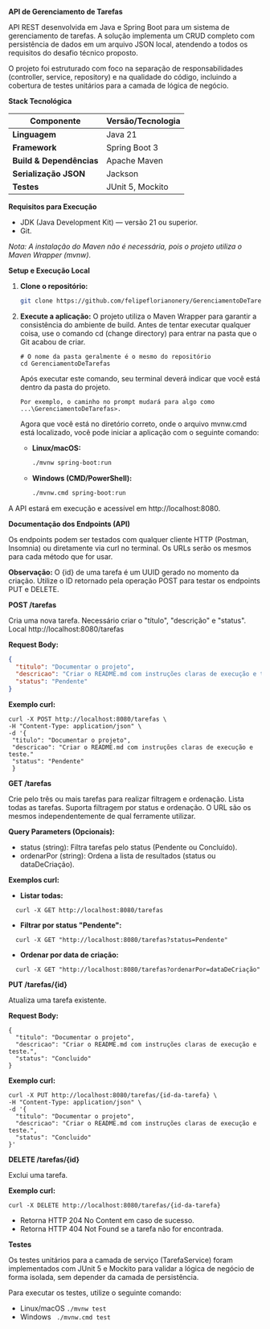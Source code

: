 **API de Gerenciamento de Tarefas**

API REST desenvolvida em Java e Spring Boot para um sistema de gerenciamento de tarefas. A solução implementa um CRUD completo com persistência de dados em um arquivo JSON local, atendendo a todos os requisitos do desafio técnico proposto.

O projeto foi estruturado com foco na separação de responsabilidades (controller, service, repository) e na qualidade do código, incluindo a cobertura de testes unitários para a camada de lógica de negócio.

**Stack Tecnológica**



|**Componente**|**Versão/Tecnologia**|
| - | - |
|**Linguagem**|Java 21|
|**Framework**|Spring Boot 3|
|**Build & Dependências**|Apache Maven|
|**Serialização JSON**|Jackson|
|**Testes**|JUnit 5, Mockito|

**Requisitos para Execução**

- JDK (Java Development Kit) — versão 21 ou superior.
- Git.

*Nota: A instalação do Maven não é necessária, pois o projeto utiliza o Maven Wrapper (mvnw).*

**Setup e Execução Local**

1.  **Clone o repositório:**
    ```sh
    git clone https://github.com/felipeflorianonery/GerenciamentoDeTarefas.git
    ```

2.  **Execute a aplicação:**
    O projeto utiliza o Maven Wrapper para garantir a consistência do ambiente de build. 
    Antes de tentar executar qualquer coisa, use o comando cd (change directory) para entrar na pasta que o Git acabou de criar.

    ```
    # O nome da pasta geralmente é o mesmo do repositório
    cd GerenciamentoDeTarefas
    ```
    Após executar este comando, seu terminal deverá indicar que você está dentro da pasta do projeto.
    ```
    Por exemplo, o caminho no prompt mudará para algo como ...\GerenciamentoDeTarefas>.
    ```
    Agora que você está no diretório correto, onde o arquivo mvnw.cmd está localizado, você pode iniciar a aplicação com o seguinte comando:
    
    * **Linux/macOS:**
        ```sh
        ./mvnw spring-boot:run
        ```
    * **Windows (CMD/PowerShell):**
        ```sh
        ./mvnw.cmd spring-boot:run
        ```
A API estará em execução e acessível em http://localhost:8080.


**Documentação dos Endpoints (API)**

Os endpoints podem ser testados com qualquer cliente HTTP (Postman, Insomnia) ou diretamente via curl no terminal. Os URLs serão os mesmos para cada método que for usar.

**Observação:** O {id} de uma tarefa é um UUID gerado no momento da criação. Utilize o ID retornado pela operação POST para testar os endpoints PUT e DELETE.

**POST /tarefas**

Cria uma nova tarefa. Necessário criar o "título", "descrição" e "status". Local http://localhost:8080/tarefas


**Request Body:**
```json
{
  "titulo": "Documentar o projeto",
  "descricao": "Criar o README.md com instruções claras de execução e teste.",
  "status": "Pendente"
}
```

**Exemplo curl:**

```
curl -X POST http://localhost:8080/tarefas \
-H "Content-Type: application/json" \
-d '{
 "titulo": "Documentar o projeto",     
 "descricao": "Criar o README.md com instruções claras de execução e teste."
 "status": "Pendente"
 }
```

**GET /tarefas**

Crie pelo três ou mais tarefas para realizar filtragem e ordenação.
Lista todas as tarefas. Suporta filtragem por status e ordenação.
O URL são os mesmos independentemente de qual ferramente utilizar.

**Query Parameters (Opcionais):**

- status (string): Filtra tarefas pelo status (Pendente ou Concluído).
- ordenarPor (string): Ordena a lista de resultados (status ou dataDeCriação).

**Exemplos curl:**

- **Listar todas:**
```
  curl -X GET http://localhost:8080/tarefas
```

- **Filtrar por status "Pendente":**

```
  curl -X GET "http://localhost:8080/tarefas?status=Pendente"
```

- **Ordenar por data de criação:**

```
  curl -X GET "http://localhost:8080/tarefas?ordenarPor=dataDeCriação"
```

**PUT /tarefas/{id}**

Atualiza uma tarefa existente.

**Request Body:**
```
{
  "titulo": "Documentar o projeto",
  "descricao": "Criar o README.md com instruções claras de execução e teste.",
  "status": "Concluido"
}
```

**Exemplo curl:**
```
curl -X PUT http://localhost:8080/tarefas/{id-da-tarefa} \
-H "Content-Type: application/json" \
-d '{
  "titulo": "Documentar o projeto",
  "descricao": "Criar o README.md com instruções claras de execução e teste.",
  "status": "Concluido"
}'
```

**DELETE /tarefas/{id}**

Exclui uma tarefa.

**Exemplo curl:**
```
curl -X DELETE http://localhost:8080/tarefas/{id-da-tarefa}
```

- Retorna HTTP 204 No Content em caso de sucesso.
- Retorna HTTP 404 Not Found se a tarefa não for encontrada.


**Testes**

Os testes unitários para a camada de serviço (TarefaService) foram implementados com JUnit 5 e Mockito para validar a lógica de negócio de forma isolada, sem depender da camada de persistência.

Para executar os testes, utilize o seguinte comando:

- Linux/macOS
  ```./mvnw test```
- Windows
  ``` ./mvnw.cmd test```

